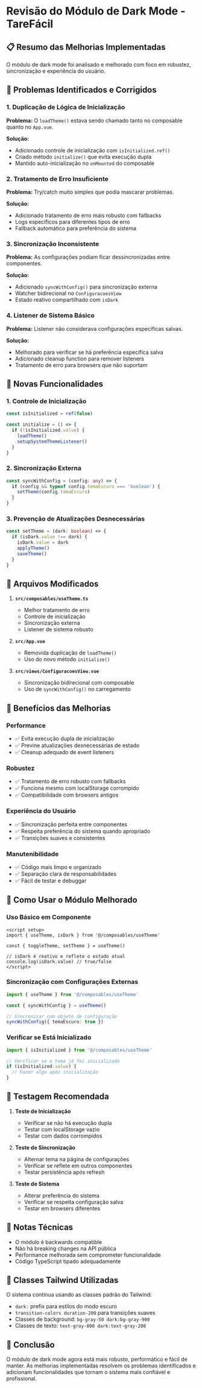 # Revisão do Módulo de Dark Mode - TareFácil

## 📋 Resumo das Melhorias Implementadas

O módulo de dark mode foi analisado e melhorado com foco em robustez, sincronização e experiência do usuário.

## 🔧 Problemas Identificados e Corrigidos

### 1. **Duplicação de Lógica de Inicialização**
**Problema:** O `loadTheme()` estava sendo chamado tanto no composable quanto no `App.vue`.

**Solução:** 
- Adicionado controle de inicialização com `isInitialized.ref()`
- Criado método `initialize()` que evita execução dupla
- Mantido auto-inicialização no `onMounted` do composable

### 2. **Tratamento de Erro Insuficiente**
**Problema:** Try/catch muito simples que podia mascarar problemas.

**Solução:**
- Adicionado tratamento de erro mais robusto com fallbacks
- Logs específicos para diferentes tipos de erro
- Fallback automático para preferência do sistema

### 3. **Sincronização Inconsistente**
**Problema:** As configurações podiam ficar dessincronizadas entre componentes.

**Solução:**
- Adicionado `syncWithConfig()` para sincronização externa
- Watcher bidirecional no `ConfiguracoesView`
- Estado reativo compartilhado com `isDark`

### 4. **Listener de Sistema Básico**
**Problema:** Listener não considerava configurações específicas salvas.

**Solução:**
- Melhorado para verificar se há preferência específica salva
- Adicionado cleanup function para remover listeners
- Tratamento de erro para browsers que não suportam

## 🚀 Novas Funcionalidades

### 1. **Controle de Inicialização**
```typescript
const isInitialized = ref(false)

const initialize = () => {
  if (!isInitialized.value) {
    loadTheme()
    setupSystemThemeListener()
  }
}
```

### 2. **Sincronização Externa**
```typescript
const syncWithConfig = (config: any) => {
  if (config && typeof config.temaEscuro === 'boolean') {
    setTheme(config.temaEscuro)
  }
}
```

### 3. **Prevenção de Atualizações Desnecessárias**
```typescript
const setTheme = (dark: boolean) => {
  if (isDark.value !== dark) {
    isDark.value = dark
    applyTheme()
    saveTheme()
  }
}
```

## 📁 Arquivos Modificados

1. **`src/composables/useTheme.ts`**
   - Melhor tratamento de erro
   - Controle de inicialização
   - Sincronização externa
   - Listener de sistema robusto

2. **`src/App.vue`**
   - Removida duplicação de `loadTheme()`
   - Uso do novo método `initialize()`

3. **`src/views/ConfiguracoesView.vue`**
   - Sincronização bidirecional com composable
   - Uso de `syncWithConfig()` no carregamento

## 🎯 Benefícios das Melhorias

### Performance
- ✅ Evita execução dupla de inicialização
- ✅ Previne atualizações desnecessárias de estado
- ✅ Cleanup adequado de event listeners

### Robustez
- ✅ Tratamento de erro robusto com fallbacks
- ✅ Funciona mesmo com localStorage corrompido
- ✅ Compatibilidade com browsers antigos

### Experiência do Usuário
- ✅ Sincronização perfeita entre componentes
- ✅ Respeita preferência do sistema quando apropriado
- ✅ Transições suaves e consistentes

### Manutenibilidade
- ✅ Código mais limpo e organizado
- ✅ Separação clara de responsabilidades
- ✅ Fácil de testar e debuggar

## 🔄 Como Usar o Módulo Melhorado

### Uso Básico em Componente
```vue
<script setup>
import { useTheme, isDark } from '@/composables/useTheme'

const { toggleTheme, setTheme } = useTheme()

// isDark é reativo e reflete o estado atual
console.log(isDark.value) // true/false
</script>
```

### Sincronização com Configurações Externas
```typescript
import { useTheme } from '@/composables/useTheme'

const { syncWithConfig } = useTheme()

// Sincronizar com objeto de configuração
syncWithConfig({ temaEscuro: true })
```

### Verificar se Está Inicializado
```typescript
import { isInitialized } from '@/composables/useTheme'

// Verificar se o tema já foi inicializado
if (isInitialized.value) {
  // Fazer algo após inicialização
}
```

## 🧪 Testagem Recomendada

1. **Teste de Inicialização**
   - Verificar se não há execução dupla
   - Testar com localStorage vazio
   - Testar com dados corrompidos

2. **Teste de Sincronização**
   - Alternar tema na página de configurações
   - Verificar se reflete em outros componentes
   - Testar persistência após refresh

3. **Teste de Sistema**
   - Alterar preferência do sistema
   - Verificar se respeita configuração salva
   - Testar em browsers diferentes

## 📝 Notas Técnicas

- O módulo é backwards compatible
- Não há breaking changes na API pública
- Performance melhorada sem comprometer funcionalidade
- Código TypeScript tipado adequadamente

## 🎨 Classes Tailwind Utilizadas

O sistema continua usando as classes padrão do Tailwind:
- `dark:` prefix para estilos do modo escuro
- `transition-colors duration-200` para transições suaves
- Classes de background: `bg-gray-50 dark:bg-gray-900`
- Classes de texto: `text-gray-800 dark:text-gray-200`

## 🏁 Conclusão

O módulo de dark mode agora está mais robusto, performático e fácil de manter. As melhorias implementadas resolvem os problemas identificados e adicionam funcionalidades que tornam o sistema mais confiável e profissional. 